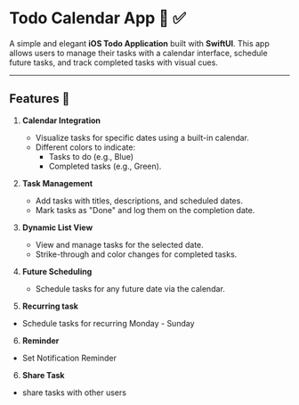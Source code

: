 # Todo Calendar App 📅 ✅

A simple and elegant **iOS Todo Application** built with **SwiftUI**. This app allows users to manage their tasks with a calendar interface, schedule future tasks, and track completed tasks with visual cues.

---

## Features 🚀
1. **Calendar Integration**  
   - Visualize tasks for specific dates using a built-in calendar.
   - Different colors to indicate:
     - Tasks to do (e.g., Blue)
     - Completed tasks (e.g., Green).

2. **Task Management**  
   - Add tasks with titles, descriptions, and scheduled dates.
   - Mark tasks as "Done" and log them on the completion date.

3. **Dynamic List View**  
   - View and manage tasks for the selected date.
   - Strike-through and color changes for completed tasks.

4. **Future Scheduling**  
   - Schedule tasks for any future date via the calendar.

5. **Recurring task**
 - Schedule tasks for recurring Monday - Sunday

6. **Reminder**
 - Set Notification Reminder

6. **Share Task**
 - share tasks with other users
